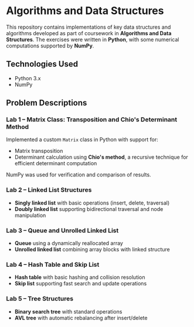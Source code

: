 # Algorithms and Data Structures

This repository contains implementations of key data structures and algorithms developed as part of coursework in **Algorithms and Data Structures**. The exercises were written in **Python**, with some numerical computations supported by **NumPy**.

## Technologies Used

- Python 3.x  
- NumPy

## Problem Descriptions

### Lab 1 – Matrix Class: Transposition and Chio's Determinant Method  
Implemented a custom `Matrix` class in Python with support for:
- Matrix transposition
- Determinant calculation using **Chio's method**, a recursive technique for efficient determinant computation

NumPy was used for verification and comparison of results.

### Lab 2 – Linked List Structures  
- **Singly linked list** with basic operations (insert, delete, traversal)
- **Doubly linked list** supporting bidirectional traversal and node manipulation

### Lab 3 – Queue and Unrolled Linked List
- **Queue** using a dynamically reallocated array
- **Unrolled linked list** combining array blocks with linked structure

### Lab 4 – Hash Table and Skip List
- **Hash table** with basic hashing and collision resolution
- **Skip list** supporting fast search and update operations

### Lab 5 – Tree Structures
- **Binary search tree** with standard operations
- **AVL tree** with automatic rebalancing after insert/delete